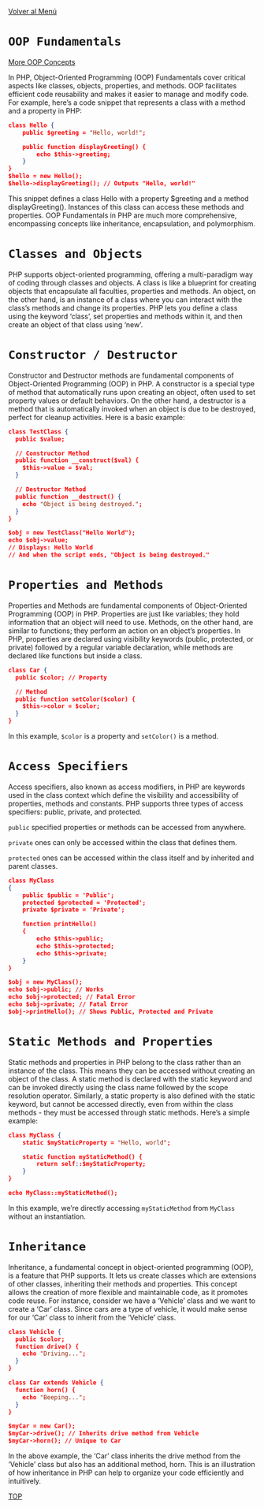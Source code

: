 [Volver al Menú](../root.md)

# `OOP Fundamentals`

[More OOP Concepts](./advanced.md)

In PHP, Object-Oriented Programming (OOP) Fundamentals cover critical aspects like classes, objects, properties, and methods. OOP facilitates efficient code reusability and makes it easier to manage and modify code. For example, here’s a code snippet that represents a class with a method and a property in PHP:

```json
class Hello {
    public $greeting = "Hello, world!";

    public function displayGreeting() {
        echo $this->greeting;
    }
}
$hello = new Hello();
$hello->displayGreeting(); // Outputs "Hello, world!"
```

This snippet defines a class Hello with a property $greeting and a method displayGreeting(). Instances of this class can access these methods and properties. OOP Fundamentals in PHP are much more comprehensive, encompassing concepts like inheritance, encapsulation, and polymorphism.

# `Classes and Objects`

PHP supports object-oriented programming, offering a multi-paradigm way of coding through classes and objects. A class is like a blueprint for creating objects that encapsulate all faculties, properties and methods. An object, on the other hand, is an instance of a class where you can interact with the class’s methods and change its properties. PHP lets you define a class using the keyword ‘class’, set properties and methods within it, and then create an object of that class using ‘new’.

# `Constructor / Destructor`

Constructor and Destructor methods are fundamental components of Object-Oriented Programming (OOP) in PHP. A constructor is a special type of method that automatically runs upon creating an object, often used to set property values or default behaviors. On the other hand, a destructor is a method that is automatically invoked when an object is due to be destroyed, perfect for cleanup activities. Here is a basic example:

```json
class TestClass {
  public $value;

  // Constructor Method
  public function __construct($val) {
    $this->value = $val;
  }

  // Destructor Method
  public function __destruct() {
    echo "Object is being destroyed.";
  }
}

$obj = new TestClass("Hello World");
echo $obj->value;
// Displays: Hello World
// And when the script ends, "Object is being destroyed."
```

# `Properties and Methods`

Properties and Methods are fundamental components of Object-Oriented Programming (OOP) in PHP. Properties are just like variables; they hold information that an object will need to use. Methods, on the other hand, are similar to functions; they perform an action on an object’s properties. In PHP, properties are declared using visibility keywords (public, protected, or private) followed by a regular variable declaration, while methods are declared like functions but inside a class.

```json
class Car {
  public $color; // Property

  // Method
  public function setColor($color) {
    $this->color = $color;
  }
}
```

In this example, `$color` is a property and `setColor()` is a method.

# `Access Specifiers`

Access specifiers, also known as access modifiers, in PHP are keywords used in the class context which define the visibility and accessibility of properties, methods and constants. PHP supports three types of access specifiers: public, private, and protected.

`public` specified properties or methods can be accessed from anywhere.

`private` ones can only be accessed within the class that defines them.

`protected` ones can be accessed within the class itself and by inherited and parent classes.

```json
class MyClass
{
    public $public = 'Public';
    protected $protected = 'Protected';
    private $private = 'Private';

    function printHello()
    {
        echo $this->public;
        echo $this->protected;
        echo $this->private;
    }
}

$obj = new MyClass();
echo $obj->public; // Works
echo $obj->protected; // Fatal Error
echo $obj->private; // Fatal Error
$obj->printHello(); // Shows Public, Protected and Private
```

# `Static Methods and Properties`

Static methods and properties in PHP belong to the class rather than an instance of the class. This means they can be accessed without creating an object of the class. A static method is declared with the static keyword and can be invoked directly using the class name followed by the scope resolution operator. Similarly, a static property is also defined with the static keyword, but cannot be accessed directly, even from within the class methods - they must be accessed through static methods. Here’s a simple example:

```json
class MyClass {
    static $myStaticProperty = "Hello, world";

    static function myStaticMethod() {
        return self::$myStaticProperty;
    }
}

echo MyClass::myStaticMethod();
```

In this example, we’re directly accessing `myStaticMethod` from `MyClass` without an instantiation.

# `Inheritance`

Inheritance, a fundamental concept in object-oriented programming (OOP), is a feature that PHP supports. It lets us create classes which are extensions of other classes, inheriting their methods and properties. This concept allows the creation of more flexible and maintainable code, as it promotes code reuse. For instance, consider we have a ‘Vehicle’ class and we want to create a ‘Car’ class. Since cars are a type of vehicle, it would make sense for our ‘Car’ class to inherit from the ‘Vehicle’ class.

```json
class Vehicle {
  public $color;
  function drive() {
    echo "Driving...";
  }
}

class Car extends Vehicle {
  function horn() {
    echo "Beeping...";
  }
}

$myCar = new Car();
$myCar->drive(); // Inherits drive method from Vehicle
$myCar->horn(); // Unique to Car
```

In the above example, the ‘Car’ class inherits the drive method from the ‘Vehicle’ class but also has an additional method, horn. This is an illustration of how inheritance in PHP can help to organize your code efficiently and intuitively.

[TOP](#oop-fundamentals)
